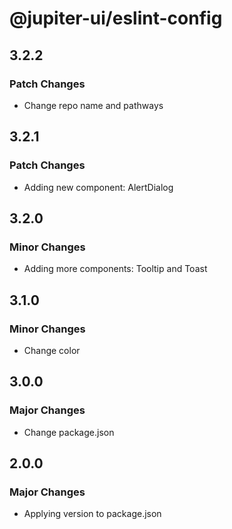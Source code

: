 # @jupiter-ui/eslint-config

## 3.2.2

### Patch Changes

- Change repo name and pathways

## 3.2.1

### Patch Changes

- Adding new component: AlertDialog

## 3.2.0

### Minor Changes

- Adding more components: Tooltip and Toast

## 3.1.0

### Minor Changes

- Change color

## 3.0.0

### Major Changes

- Change package.json

## 2.0.0

### Major Changes

- Applying version to package.json
